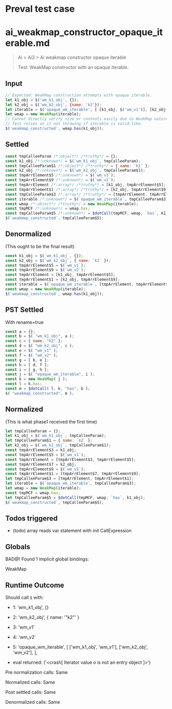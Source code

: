 # Preval test case

# ai_weakmap_constructor_opaque_iterable.md

> Ai > Ai2 > Ai weakmap constructor opaque iterable
>
> Test: WeakMap constructor with an opaque iterable.

## Input

`````js filename=intro
// Expected: WeakMap construction attempts with opaque iterable.
let k1_obj = $('wm_k1_obj', {});
let k2_obj = $('wm_k2_obj', {name: 'k2'});
let iterable = $('opaque_wm_iterable', [ [k1_obj, $('wm_v1')], [k2_obj, $('wm_v2')] ]);
let wmap = new WeakMap(iterable);
// Cannot directly verify size or contents easily due to WeakMap nature.
// Test relies on it not throwing if iterable is valid-like.
$('weakmap_constructed', wmap.has(k1_obj));
`````


## Settled


`````js filename=intro
const tmpCalleeParam /*:object*/ /*truthy*/ = {};
const k1_obj /*:unknown*/ = $(`wm_k1_obj`, tmpCalleeParam);
const tmpCalleeParam$1 /*:object*/ /*truthy*/ = { name: `k2` };
const k2_obj /*:unknown*/ = $(`wm_k2_obj`, tmpCalleeParam$1);
const tmpArrElement$5 /*:unknown*/ = $(`wm_v1`);
const tmpArrElement$9 /*:unknown*/ = $(`wm_v2`);
const tmpArrElement /*:array*/ /*truthy*/ = [k1_obj, tmpArrElement$5];
const tmpArrElement$1 /*:array*/ /*truthy*/ = [k2_obj, tmpArrElement$9];
const tmpCalleeParam$3 /*:array*/ /*truthy*/ = [tmpArrElement, tmpArrElement$1];
const iterable /*:unknown*/ = $(`opaque_wm_iterable`, tmpCalleeParam$3);
const wmap /*:object*/ /*truthy*/ = new WeakMap(iterable);
const tmpMCF /*:unknown*/ = wmap.has;
const tmpCalleeParam$5 /*:unknown*/ = $dotCall(tmpMCF, wmap, `has`, k1_obj);
$(`weakmap_constructed`, tmpCalleeParam$5);
`````


## Denormalized
(This ought to be the final result)

`````js filename=intro
const k1_obj = $(`wm_k1_obj`, {});
const k2_obj = $(`wm_k2_obj`, { name: `k2` });
const tmpArrElement$5 = $(`wm_v1`);
const tmpArrElement$9 = $(`wm_v2`);
const tmpArrElement = [k1_obj, tmpArrElement$5];
const tmpArrElement$1 = [k2_obj, tmpArrElement$9];
const iterable = $(`opaque_wm_iterable`, [tmpArrElement, tmpArrElement$1]);
const wmap = new WeakMap(iterable);
$(`weakmap_constructed`, wmap.has(k1_obj));
`````


## PST Settled
With rename=true

`````js filename=intro
const a = {};
const b = $( "wm_k1_obj", a );
const c = { name: "k2" };
const d = $( "wm_k2_obj", c );
const e = $( "wm_v1" );
const f = $( "wm_v2" );
const g = [ b, e ];
const h = [ d, f ];
const i = [ g, h ];
const j = $( "opaque_wm_iterable", i );
const k = new WeakMap( j );
const l = k.has;
const m = $dotCall( l, k, "has", b );
$( "weakmap_constructed", m );
`````


## Normalized
(This is what phase1 received the first time)

`````js filename=intro
let tmpCalleeParam = {};
let k1_obj = $(`wm_k1_obj`, tmpCalleeParam);
let tmpCalleeParam$1 = { name: `k2` };
let k2_obj = $(`wm_k2_obj`, tmpCalleeParam$1);
const tmpArrElement$3 = k1_obj;
const tmpArrElement$5 = $(`wm_v1`);
const tmpArrElement = [tmpArrElement$3, tmpArrElement$5];
const tmpArrElement$7 = k2_obj;
const tmpArrElement$9 = $(`wm_v2`);
const tmpArrElement$1 = [tmpArrElement$7, tmpArrElement$9];
let tmpCalleeParam$3 = [tmpArrElement, tmpArrElement$1];
let iterable = $(`opaque_wm_iterable`, tmpCalleeParam$3);
let wmap = new WeakMap(iterable);
const tmpMCF = wmap.has;
let tmpCalleeParam$5 = $dotCall(tmpMCF, wmap, `has`, k1_obj);
$(`weakmap_constructed`, tmpCalleeParam$5);
`````


## Todos triggered


- (todo) array reads var statement with init CallExpression


## Globals


BAD@! Found 1 implicit global bindings:

WeakMap


## Runtime Outcome


Should call `$` with:
 - 1: 'wm_k1_obj', {}
 - 2: 'wm_k2_obj', { name: '"k2"' }
 - 3: 'wm_v1'
 - 4: 'wm_v2'
 - 5: 
  'opaque_wm_iterable',
  [
    ['wm_k1_obj', 'wm_v1'],
    ['wm_k2_obj', 'wm_v2'],
  ],

 - eval returned: ('<crash[ Iterator value o is not an entry object ]>')

Pre normalization calls: Same

Normalized calls: Same

Post settled calls: Same

Denormalized calls: Same
